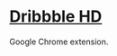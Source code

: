 # [Dribbble HD](https://chrome.google.com/webstore/detail/dribbble-hd/ichgbbciejbjechpkakbegaaenamkpib)

Google Chrome extension.